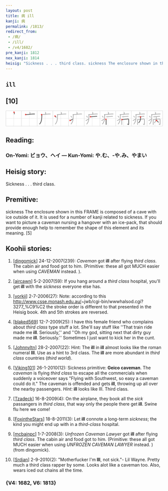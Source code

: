 ```yaml
---
layout: post
title: 病 ill
kanji: 病
permalink: /1813/
redirect_from:
 - /病/
 - /ill/
 - /v4/1682/
pre_kanji: 1812
nex_kanji: 1814
heisig: "Sickness . . . third class. sickness The enclosure shown in this FRAME is composed of a cave with ice outside of it. It is used for a number of kanji related to sickness. If you want to picture a caveman nursing a hangover with an ice-pack, that should provide enough help to remember the shape of this element and its meaning. [5]"
---
```


## `ill`

## [10]

<div class="stroke"><img src="../images/E79785.png" /></div>

## Reading:

### On-Yomi: ビョウ、ヘイ &mdash; Kun-Yomi: や.む、-や.み、やまい

## Heisig story:

Sickness . . . third class.

## Premitive:

sickness The enclosure shown in this FRAME is composed of a cave with ice outside of it. It is used for a number of kanji related to sickness. If you want to picture a caveman nursing a hangover with an ice-pack, that should provide enough help to remember the shape of this element and its meaning. [5]

## Koohii stories:

1) [<a href="http://kanji.koohii.com/profile/dingomick">dingomick</a>] 24-12-2007(239): <em>Caveman</em> got <strong>ill</strong> after flying <em>third class</em>. The cabin air and food got to him. (Primitive: these all got MUCH easier when using <em>CAVEMAN</em> instead. ).

2) [<a href="http://kanji.koohii.com/profile/aircawn">aircawn</a>] 5-2-2007(59): If you hang around a <em>third class</em> hospital, you&#039;ll get<strong> ill</strong> with the <em>sickness</em> everyone else has.

3) [<a href="http://kanji.koohii.com/profile/yorkii">yorkii</a>] 2-7-2006(27): Note: according to this <a href="http://www.csse.monash.edu.au/">http://www.csse.monash.edu.au/</a>~jwb/cgi-bin/wwwhalsod.cgi?3277_%C9%C2 the stroke order is different to that presented in the Heisig book. 4th and 5th strokes are reversed.

4) [<a href="http://kanji.koohii.com/profile/blaked569">blaked569</a>] 12-7-2009(25): I have this female friend who complains about <em>third class</em> type stuff a lot. She&#039;ll say stuff like &#039;&#039;That train ride made me<strong> ill</strong>. Seriously,&#039;&#039; and &#039;&#039;Oh my god, sitting next that dirty guy made me<strong> ill</strong>. Seriously.&#039;&#039; Sometimes I just want to kick her in the cunt.

5) [<a href="http://kanji.koohii.com/profile/Johnnyltn">Johnnyltn</a>] 28-2-2007(22): Hint: The<strong> ill</strong> in<strong> ill</strong> almost looks like the roman numeral <strong>III</strong>. Use as a hint to 3rd class. The<strong> ill</strong> are more abundant in <em>third class</em> countries (<em>third world</em>).

6) [<a href="http://kanji.koohii.com/profile/Viking101">Viking101</a>] 26-1-2010(12): Sickness primitive: <strong>Geico caveman</strong>. The <em>caveman</em> is flying <em>third class</em> to escape all the commercials when suddenly a voiceover says &quot;Flying with Southwest, so easy a caveman could do it.&quot; The caveman is offended and gets<strong> ill</strong>, throwing up all over the nearby passengers. <em>Hint:</em><strong> ill</strong> looks like III. Third class.

7) [<a href="http://kanji.koohii.com/profile/Tzadeck">Tzadeck</a>] 16-8-2009(4): On the airplane, they book all the <em>sick</em> passangers in <em>third class</em>, that way only the people there get<strong> ill</strong>. Swine flu here we come!

8) [<a href="http://kanji.koohii.com/profile/FoxintheStars">FoxintheStars</a>] 18-8-2011(3): Let<strong> ill</strong> connote a long-term <em>sickness</em>; the kind you might end up with in a <em>third-class</em> hospital.

9) [<a href="http://kanji.koohii.com/profile/mcbainpc">mcbainpc</a>] 1-7-2008(3): <em>Unfrozen Caveman Lawyer</em> got <strong>ill</strong> after flying <em>third class</em>. The cabin air and food got to him. (Primitive: these all got MUCH easier when using <em>UNFROZEN CAVEMAN LAWYER</em> instead. ) (from dingomick).

10) [<a href="http://kanji.koohii.com/profile/Srdjan">Srdjan</a>] 2-9-2010(2): &quot;Motherfucker I&#039;m<strong> Ill</strong>, not sick.&quot;- Lil Wayne. Pretty much a third class rapper by some. Looks alot like a caveman too. Also, wears iced out chains all the time.

### {V4: 1682, V6: 1813}
